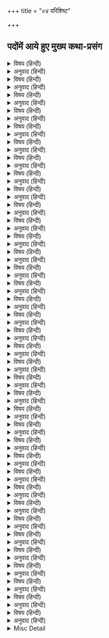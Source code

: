 +++
title = "०४ परिशिष्ट"

+++


## पदोंमें आये हुए मुख्य कथा-प्रसंग


<details><summary>विषय (हिन्दी)</summary>

प्रह्लाद—
</details>

<details><summary>अनुवाद (हिन्दी)</summary>

हिरण्यकशिपु नामक एक प्रतापी दैत्य था। घोर तप करके उसने ब्रह्माजीसे यह वरदान प्राप्त कर लिया था कि ‘मैं न मनुष्यसे मरूँ न पशुसे; न दिनमें मरूँ न रातमें; न घरमें मरूँ न बाहर और अस्त्र-शस्त्रसे भी न मरूँ!’ यह वरदान पाकर उसने सभी देवताओंको जीत लिया। उसके अत्याचारसे तीनों लोक काँपने लगे। वह किसीको यज्ञ, जप, तप, भजन-पूजन नहीं करने देता था। उसके पुत्र प्रह्लाद बड़े भगवद्भक्त थे। इसलिये वह नाना प्रकारके कष्ट देकर प्रह्लादजीको मार डालनेका प्रयत्न करने लगा; परन्तु जब उसके सारे प्रयत्न निष्फल हो गये, तब प्रह्लादजीको खम्भेमें बाँधकर उन्हें मारनेके लिये तलवार उठाकर बोला—‘कहाँ हैं तेरे भगवान्! अब आकर वे तुझे बचावें तो देखूँ।’ प्रह्लादजीने कहा—‘भगवान् तो सर्वत्र हैं। वे मुझमें, आपमें, तलवारमें और इस खम्भेमें भी हैं।’ इतना सुनते ही हिरण्यकशिपुने खम्भेपर एक घूँसा मारा। उसी समय खम्भेको फाड़कर भयंकर शब्द करते हुए नृसिंहभगवान् प्रकट हो गये। उनका शरीर मनुष्यका और मुख सिंहका था। हिरण्यकशिपुको दरवाजेपर घसीटकर भगवान् ले गये और अपनी जाँघोंपर पछाड़कर नखसे उसका पेट फाड़ दिया। हिरण्यकशिपुको मारकर भगवान् ने दैत्योंका राजा प्रह्लादको बना दिया!
</details>

<details><summary>विषय (हिन्दी)</summary>

ध्रुव—
</details>

<details><summary>अनुवाद (हिन्दी)</summary>

राजा उत्तानपादकी दो रानियाँ थीं—सुरुचि और सुनीति। दोनों रानियोंके एक-एक पुत्र थे; किंतु राजा छोटी रानी सुरुचिको अधिक मानते थे। बड़ी रानी सुनीतिके पुत्र ध्रुव एक दिन पिताकी गोदमें जा बैठे। सुरुचिसे यह देखा नहीं गया। उसने ध्रुवको डाँटकर राजाकी गोदसे नीचे उतार दिया। रोते हुए ध्रुव अपनी माताके पास गये। माताने उन्हें कहा कि भगवान् के भजनसे ही उत्तम पद मिलता है। पाँच वर्षके बालक ध्रुव माताके उपदेशसे घर छोड़कर भजन करने निकल पड़े। मार्गमें उन्हें नारदजी मिले। नारदजीने मन्त्र दिया। मथुराके पास यमुना-किनारे ध्रुवने छः महीनेतक कठोर तपस्या की। इससे भगवान् ने उन्हें दर्शन दिया और अविचल पद पानेका वरदान दिया। घर लौटनेपर ध्रुवको राजाने युवराज बनाया। समयपर ध्रुव राजा हुए और दीर्घकालतक राज्य करके अन्तमें भगवान् के भेजे विमानमें बैठकर सशरीर ध्रुवलोकको चले गये।
</details>

<details><summary>विषय (हिन्दी)</summary>

गजेन्द्र—
</details>

<details><summary>अनुवाद (हिन्दी)</summary>

एक सरोवरमें एक बलवान् मतवाला हाथी हथिनियोंके साथ जलविहार कर रहा था। इतनेमें एक ग्राहने उसका पैर पकड़ लिया। हाथीने पैर छुड़ानेके लिये बहुत जोर लगाया, किंतु ग्राहसे अपनेको छुड़ा न सका। ग्राह उसे गहरे जलमें खींच ले चला। थककर और निराश होकर आर्तभावसे गजराजने भगवान् को पुकारा। उसकी पुकार सुनते ही भगवान् अपना वाहन गरुड़ भी छोड़कर वहाँ आ गये। चक्रसे ग्राहका सिर काटकर उन्होंने गजराजको छुड़ाया। भगवान् का दर्शन होनेसे गजराज भगवान् के धाम गया और भगवान् के द्वारा मारे जानेसे ग्राहको भी सद्‍गति प्राप्त हुई।
</details>

<details><summary>विषय (हिन्दी)</summary>

अम्बरीष—
</details>

<details><summary>अनुवाद (हिन्दी)</summary>

महाराज अम्बरीष भगवान् के परमभक्त थे। भगवान् ने उनकी रक्षामेंअपना चक्र नियुक्त कर रखा था। महाराज अम्बरीष नियमसे एकादशी व्रत करते थे। एक बार द्वादशीको दुर्वासाजी उनके यहाँ आये। राजाने उनको भोजनका निमन्त्रण दिया। निमन्त्रण स्वीकार करके ऋषि स्नान-संध्याकरने चले गये। उन्हें लौटनेमें देर होने लगी। द्वादशीमें पारण करना आवश्यक था और द्वादशी थोड़ी ही थी; अतः ब्राह्मणोंकी आज्ञासे राजाने जल पीकर पारण कर लिया। लौटनेपर दुर्वासाजीको जब इस बातका पता लगा, तब अत्यन्त क्रोधित होकर उन्होंने राजाको शाप दिया और उनको मारनेके लिये कृत्या उत्पन्न की। भगवान् के चक्रने कृत्याको तो तुरंत भस्म कर दिया और दुर्वासाजीके पीछे पड़ा। दुर्वासाजी तीनों लोकोंमें भागते फिरे; किंतु किसीने जब उन्हें आश्रय नहीं दिया, तब वे भगवान् विष्णुके पास गये। भगवान् ने उनको अम्बरीषके पास ही भेज दिया। दुर्वासाजी लौटकर अम्बरीषके चरणोंपर गिर पड़े। अम्बरीषने स्तुति करके चक्रको शान्त किया। दुर्वासाजीने अम्बरीषको दस जन्म लेनेका शाप दिया था; किंतु भगवान् ने प्रकट होकर कहा—‘यह शाप मैं ग्रहण करता हूँ। अम्बरीषके बदले मैं दस बार शरीर धारण करूँगा।’
</details>

<details><summary>विषय (हिन्दी)</summary>

महर्षि भृगुद्वारा परीक्षा—
</details>

<details><summary>अनुवाद (हिन्दी)</summary>

एक बार ऋषियोंमें यह विवाद छिड़ा कि ब्रह्मा, विष्णु और शंकरजीमें सबसे श्रेष्ठ कौन है? महर्षि भृगु इसका निर्णय करनेके लिये परीक्षा लेने गये। पहले वे ब्रह्मलोक गये और ब्रह्माजीको प्रणाम किये बिना ही खड़े हो गये। ब्रह्माजीको इससे बड़ा क्रोध आया, परंतु अपने क्रोधको उन्होंने दबा लिया। भृगुजी वहाँसे कैलास पहुँचे। वहाँ उन्हें देखकर शंकरजी उनसे मिलने दोनों हाथ बढ़ाकर उठे, किंतु भृगुने कहा—‘तुम अपवित्र रहते हो। मुझे छुओ मत।’ इस बातसे क्रोधित होकर शंकरजीने उन्हें मारनेको त्रिशूल उठाया; किंतु पार्वतीजीने चरणोंमें गिरकर शंकरजीको रोक लिया। भृगुजी वहाँसे क्षीरसागर गये। शेषशय्यापर सोये भगवान् विष्णुकी छातीमें पहुँचते ही उन्होंने एक लात जमा दी। भगवान् झटपट उठे और उनका चरण दबाते हुए बोले—‘मेरे कठोर वक्षपर लगनेसे आपके कोमल चरणको कष्ट हुआ होगा, मुझे क्षमा कीजिये। आजसे आपके इस चरणका चिह्न सदा मेरे वक्षपर रहेगा।’ भगवान् के वक्षःस्थलपर वही चिह्न भृगुलता कहा जाता है। महर्षि भृगुने लौटकर ऋषियोंको सब बातें बता दीं। भगवान् विष्णुमें इससे ऋषियोंकी श्रद्धा और दृढ़ हो गयी।
</details>

<details><summary>विषय (हिन्दी)</summary>

कपिल-देवहूति—
</details>

<details><summary>अनुवाद (हिन्दी)</summary>

वैवस्वत मनुकी पुत्री देवहूतिका विवाह प्रजापति कर्दमजीसे हुआ था। भगवान् कपिल देवहूतिजीके यहाँ पुत्ररूपसे अवतरित हुए। कर्दमजी जब घरका त्याग करके वनमें तपस्या करने चले गये, तब कपिलजीने माता देवहूतिको सांख्य-शास्त्रके तत्त्वज्ञान और भगवद्भक्तिका उपदेश किया। उस उपदेशको अपनाकर माता देवहूति जीवन्मुक्त हो गयीं।
</details>

<details><summary>विषय (हिन्दी)</summary>

शिव-मोह—
</details>

<details><summary>अनुवाद (हिन्दी)</summary>

समुद्र-मन्थनके समय जब क्षीरसागरसे अमृत निकला, तब दैत्योंने उसे छीन लिया। देवताओंको निराश देखकर भगवान् विष्णुने मोहिनीरूप धारण करके दैत्योंको मोहित करके उनसे अमृत-कलश ले लिया और देवताओंको अमृत पिलाया। देवताओंके अमृत पी लेनेपर भगवान् अन्तर्धान हो गये। जब शंकरजीको यह समाचार मिला, तब वे पार्वतीजी और गणोंके साथ वैकुण्ठ गये और उन्होंने भगवान् से उस मोहिनीरूपको दिखलानेकी प्रार्थना की। उनकी प्रार्थनासे भगवान् मोहिनीरूपमें प्रकट हो गये। शंकरजी उस रूपसे मोहित होकर मोहिनीके पीछे दौड़ते फिरे। अन्तमें जब आवेश समाप्त हो गया, तब उन्हें अपनी दशापर विस्मय हुआ। भगवान् फिर अपने चतुर्भुजरूपमें प्रकट हुए और उन्होंने शंकरजीको आश्वस्त किया।
</details>

<details><summary>विषय (हिन्दी)</summary>

देवर्षि नारदका गार्हस्थ्य—
</details>

<details><summary>अनुवाद (हिन्दी)</summary>

एक बार देवर्षि नारदजीने भगवान् की माया देखनेकी इच्छा प्रकट की। भगवान् ने उन्हें एक सरोवरमें स्नान करनेको कहा। स्नान करके जलसे निकलनेपर नारदजी अपने-आपको भूल गये। वे अपनेको एक साधारण मनुष्य मानने लगे। उन्होंने विवाह किया। उनकी पत्नीसे उन्हें साठ पुत्र और बारह पुत्रियाँ हुईं। घरमें बहुत कष्ट उन्हें भोगने पड़े। उन कष्टोंसे ऊबकर वे वनमें आये और उसी सरोवरमें स्नान करने प्रविष्ट हुए। स्नान करके जलसे निकलनेपर उन्होंने देखा कि भगवान् किनारे खड़े मुसकरा रहे हैं। केवल उतना ही समय (कुछ क्षण) बीता है, जितना स्नान करनेमें लगा था। भगवान् की मायाका यह प्रभाव देखकर नारदजी भगवान् के चरणोंपर गिर पड़े।
</details>

<details><summary>विषय (हिन्दी)</summary>

अहल्या-उद्धार—
</details>

<details><summary>अनुवाद (हिन्दी)</summary>

महर्षि गौतमकी पत्नी अहल्यापर देवराज इन्द्र मोहित हो गये थे। एक दिन रात्रिमें जब ऋषि प्रातःकाल समझकर नदीपर स्नान करने गये, तब इन्द्र उनका ही रूप बनाकर ऋषिके आश्रमपर अहल्याके पास पहुँच गये। लेकिन मार्गमें ही गौतम ऋषिको पता लग गया कि रात्रि अधिक है, वे लौट पड़े। आश्रमपर पहुँचकर इन्द्रका छल उन्होंने जान लिया। इन्द्रको तो उन्होंने शाप दिया ही, अहल्याको भी पत्थर हो जानेका शाप देकर तपोलोक चले गये। भगवान् श्रीराम जब विश्वामित्रजीके साथ जनकपुर जा रहे थे, तब विश्वामित्रजीकी आज्ञासे उन्होंने पत्थर बनी अहल्याको अपने चरणोंसे छू दिया। उनकी चरणधूलिका स्पर्श होते ही अहल्या शापसे मुक्त हो गयी। वह नारीरूपमें प्रकट होकर श्रीरामकी स्तुति करने लगी। स्तुति करके वह भी अपने पति गौतम ऋषिके पास तपोलोकमें चली गयी।
</details>

<details><summary>विषय (हिन्दी)</summary>

गृध्रराज जटायु—
</details>

<details><summary>अनुवाद (हिन्दी)</summary>

जटायु गीध पक्षी होनेपर भी बहुत बलवान् और भगवान् के भक्त थे। महाराज दशरथसे उनकी मित्रता थी। पंचवटीसे सीताजीको हरण करके रावण जब लंका जाने लगा, तब सीताजीका आर्तक्रन्दन सुनकर जटायुने रावणको रोका। युद्धमें रावणने जटायुके पंख काट दिये। जब श्रीराम-लक्ष्मण सीताजीको ढूँढ़ते आगे बढ़े, तब उन्होंने मरणासन्न जटायुको देखा! भगवान् श्रीरामको सीता-हरणका समाचार देकर उनका दर्शन करते हुए जटायुने प्राणत्याग किया। श्रीरामने अपने हाथों पिताके समान आदरसे जटायुका अन्तिम संस्कार किया।
</details>

<details><summary>विषय (हिन्दी)</summary>

शबरी—
</details>

<details><summary>अनुवाद (हिन्दी)</summary>

ये जातिकी भीलनी थीं, मतंग ऋषिके आश्रमके पास कुटिया बनाकर रहती थीं। ऋषि जब परमधाम जाने लगे, तब इनसे कह गये थे कि श्रीराम इनके यहाँ आयेंगे। तबसे ये प्रतिदिन मार्ग साफ करतीं और वनके फल एकत्र करके श्रीरामके आनेका मार्ग देखा करती थीं। फल मीठे हैं या नहीं, यह जाननेके लिये वे चखकर देख लिया करती थीं। भक्तवत्सल श्रीराम जब सीताजीको ढूँढ़ते उस वनमें पहुँचे, तब ऋषियोंके आश्रम छोड़कर वे शबरीजीकी कुटियापर ही गये। शबरीजीके दिये फल बड़े चावसे माँग-माँगकर और उनके स्वादकी प्रशंसा करके प्रभुने खाये। शबरीजीको भगवान् ने भक्तिका उपदेश किया।
</details>

<details><summary>विषय (हिन्दी)</summary>

विभीषण—
</details>

<details><summary>अनुवाद (हिन्दी)</summary>

विभीषणजी रावणके छोटे भाई थे। हनुमान् जी जब सीताजीका पता लगाने लंका गये थे, तब विभीषणजीने ही उन्हें बताया था कि सीताजी अशोकवाटिकामें हैं। वे रावणको बार-बार समझाया करते थे कि ‘श्रीराम परमब्रह्म परमात्मा हैं। उनसे शत्रुता करना उचित नहीं है। श्रीजानकीजी जगज्जननी हैं। उन्हें लौटा देना चाहिये।’ इस उपदेशसे चिढ़कर रावणने भरी सभामें उनकी छातीमें लात मारी और लंकासे निकल जानेको कहा। इससे विभीषणजी भगवान् श्रीरामके पास समुद्रतटपर आये। भगवान् श्रीरामने विभीषणको शरणमें आया देखकर अपना लिया और उसी समय समुद्रके जलसे तिलक करके ‘लंकेश’ कह दिया। रावणके मारे जानेपर भगवान् ने विभीषणको लंकाका राज्य दिया।
</details>

<details><summary>विषय (हिन्दी)</summary>

जलपर शिला तैरना—
</details>

<details><summary>अनुवाद (हिन्दी)</summary>

मर्यादापुरुषोत्तम भगवान् श्रीराम जब वानरीसेनाके साथ लंकापर चढ़ाई करनेके लिये समुद्रतटपर पहुँचे, तब समुद्रसे ही यह बात पूछनेका निश्चय हुआ कि सेना कैसे समुद्र पार करे? समुद्र श्रीरामके क्रोधित होनेपर देवरूपसे प्रकट हुआ और उसने उपाय बताया। नल और नील नामके दोनों सगे भाई, जो श्रीरामकी सेनाके मुख्य नायकोंमें हैं, समुद्रपर पुल बनाने लगे। बचपनमें ऋषियोंने उन्हें शाप दिया था कि उनके द्वारा फेंके गये पत्थर पानीमें नहीं डूबेंगे। अन्य वानर बड़े-बड़े शिलाखण्ड ला-लाकर नल-नीलको देते थे। एक शिलापर ‘रा’ और एकपर ‘म’ लिखकर उन्हें परस्पर मिलाकर नल-नील समुद्रपर रख देते थे। ऋषियोंके शाप तथा रामनामके प्रभावसे शिला पानीपर तैरती रहती थी। इस प्रकार लंकातक समुद्रपर पुल बन गया। उस पुलपरसे समुद्र पार करके श्रीराम सेनाके साथ लंका पहुँचे।
</details>

<details><summary>विषय (हिन्दी)</summary>

पूतना उद्धार—
</details>

<details><summary>अनुवाद (हिन्दी)</summary>

पूतना राक्षसी थी। वह कंसकी सेविका थी। मथुराके राजा कंसने उसे नवजात बालकोंकी हत्या करनेका काम दिया था। बालकोंका वध करनेके लिये वह गाँवोंमें इच्छानुसार रूप बनाकर घूमती रहती थी। अचानक एक दिन वह बहुत सुन्दर स्त्रीका रूप बनाकर और अपने स्तनोंमें भयंकर विषका लेप करके गोकुल पहुँची। उसके रूपको देखकर लोगोंने उसे कोई देवी समझ लिया। सीधे नन्दभवनमें वह चली गयी। पालनेमें सोये छः दिनके श्रीकृष्णचन्द्रको गोदमें उठाकर पूतनाने उनके मुखमें अपना विष लगा स्तन दे दिया। भगवान् उसकी दुष्टता जान गये। उन्होंने दूधके साथ उसके प्राण भी पी लिये। प्राण खींचे जानेसे रोती-चिल्लाती पूतना हाथ-पैर पटकती हुई भागी और कुछ दूर जाकर मरकर गिर पड़ी। दयामय भगवान् ने दूध पिलानेके कारण उसे माताके समान सद्‍गति दी। श्रीकृष्णचन्द्रके दूध पीनेसे पूतनाका शरीरतक इतना पवित्र हो गया था कि जब गोपोंने उसे जलाया, तब उसके शरीरसे अगुरुकी सुगन्ध निकलने लगी।
</details>

<details><summary>विषय (हिन्दी)</summary>

कुबेरके पुत्रोंका उद्धार—
</details>

<details><summary>अनुवाद (हिन्दी)</summary>

कुबेरके दो पुत्र थे—नलकूबर और मणिग्रीव। वे मदिरापान करके मतवाले बने किन्नरियोंके साथ सरोवरमें जल-विहार कर रहे थे। देवर्षि नारदजीके उधरसे जानेपर भी उन्होंने न तो प्रणाम किया, न कपड़े ही पहने। उन्हें वृक्षोंके समान निर्लज्ज नंगे खड़े देखकर नारदजीने शाप दे दिया—‘तुम दोनों वृक्ष हो जाओ।’ साथ ही कृपा करके नारदजीने यह भी कह दिया—‘द्वापरमें श्रीकृष्णचन्द्रके तुम्हें दर्शन होंगे। वे तुम्हारा उद्धार करेंगे। तुम्हें उस समय भगवान् की भक्ति मिलेगी।’ मैया यशोदाने बंदरोंको चोरीसे माखन लुटानेके कारण जब गोपालको ऊखलसे बाँध दिया और घरके काममें लग गयीं, तब नारदजीकी बातका स्मरण करके वे दयामय नन्दनन्दन घुटनोंके बल ऊखल खींचते दरवाजेसे बाहर चलने लगे। नारदजीके शापसे कुबेरके वे दोनों पुत्र गोकुलमें श्रीनन्दरायजीके दरवाजेपर अर्जुनके दो सटे हुए वृक्ष बने खड़े थे। श्रीकृष्णचन्द्र उन वृक्षोंके बीचसे निकल गये और उनमें ऊखल अड़ाकर खींचने लगे। इससे दोनों वृक्ष जड़से उखड़कर गिर पड़े। कुबेरके दोनों पुत्र उन वृक्षोंसे अपने देवरूपमें प्रकट हो गये। भगवान् की स्तुति करके दोनों अपने लोक चले गये।
</details>

<details><summary>विषय (हिन्दी)</summary>

कालिय-मर्दन—
</details>

<details><summary>अनुवाद (हिन्दी)</summary>

व्रजमें यमुनाजीके एक ह्रदमें कालिय नामक एक भयंकर सर्प अपने परिवारके साथ रहता था। उसके एक सौ सिर थे। वह इतना विषैला था कि उसके विषसे ह्रदका जल खौलता रहता था। पासके वृक्षतक उस ह्रदकी विषैली वायु लगनेसे जल गये थे। केवल एक कदम्ब ही बचा था। एक दिन गायें चराते हुए गोप-बालक उस ह्रदके पास पहुँच गये और अनजानमें ह्रदका जल पी लेनेके कारण तुरंत मरकर गिर पड़े। किंतु श्रीकृष्णचन्द्रने अपनी अमृत-दृष्टिसे देखकर सब गायों और बालकोंको जीवित कर दिया। इसके बाद कालियनागको वहाँसे निकाल देनेकी इच्छासे श्रीकृष्णचन्द्र ह्रदमें कूद पड़े। पहले तो नागने श्यामसुन्दरको अपने शरीरसे लपेट लिया और कुछ देर वे मूर्च्छित-से भी रहे; किंतु कुछ देरमें ही अपनेको सर्पके बन्धनसे छुड़ाकर ह्रदमें तैरने लगे। अन्तमें कूदकर श्रीकृष्णचन्द्र सर्पके सिरपर चढ़कर नृत्य करने लगे। सर्प जो मस्तक उठाता, उसीपर श्रीकृष्णके चरण पड़ते। उनके चरणोंके आघातसे कालियके मस्तक चिथड़े हो उठे। वह मूर्च्छित होने लगा। नागकी पत्नियोंने श्यामसुन्दरसे प्रार्थना की, नागने भी क्षमा माँगी। इससे श्रीकृष्णचन्द्रने उसे छोड़ दिया और जलसे बाहर निकल आये। कालियनाग श्रीकृष्णचन्द्रकी आज्ञासे यमुनाजीको छोड़कर परिवारके साथ समुद्रके रमणकद्वीपमें चला गया।
</details>

<details><summary>विषय (हिन्दी)</summary>

प्रलयवृष्टिसे व्रजरक्षा—
</details>

<details><summary>अनुवाद (हिन्दी)</summary>

व्रजके गोप प्रतिवर्ष देवराज इन्द्रकी प्रसन्नताके लिये यज्ञ किया करते थे। इन्द्रका गर्व नष्ट करनेके लिये श्रीकृष्णचन्द्रने गोपोंको समझाकर इन्द्रका यज्ञ बंद करवा दिया और यज्ञके लिये एकत्र सामग्रीसे गिरिराज गोवर्धनका पूजन करवाया। इससे इन्द्र क्रोधमें भर गये। वे व्रजको नष्ट कर देनेपर तुल गये। प्रलयकालके मेघोंको वर्षा करके पूरे व्रजको डुबा देनेकी उन्होंने आज्ञा दी। मूसलधार वर्षा होने लगी, ओले पड़ने लगे, आँधी चलने लगी और बार-बार बिजली गिरने लगी। इससे व्याकुल होकर व्रजके गोप एवं गोपियाँ श्रीकृष्णचन्द्रकी शरणमें आये। उन्हें निर्भय रहनेको कहकर श्रीकृष्णने अपने बायें हाथसे गोवर्धन पर्वतको उठाकर हाथकी छोटी अँगुलीपर रख लिया। सात दिन-रात छत्तेके समान पर्वतको उठाये श्यामसुन्दर स्थिर खड़े रहे। पर्वतके नीचे सब गोप-गोपियाँ अपनी गायों और घरकी पूरी सामग्रीके साथ निर्विघ्न सुरक्षित थे। प्रलय-मेघोंका जल समाप्त हो गया, इन्द्र्र हार गये। वर्षा बंद होनेपर जब सब लोग पर्वतके नीचेसे निकलकर अपने घरोंमें आ गये, तब श्रीकृष्णचन्द्रने अपने पहले स्थानपर पर्वतको रख दिया। लज्जित होकर इन्द्र व्रजमें आये और उन्होंने श्रीनन्दनन्दनसे क्षमा माँगी।
</details>

<details><summary>विषय (हिन्दी)</summary>

कुब्जा—
</details>

<details><summary>अनुवाद (हिन्दी)</summary>

व्रजसे अक्रूरजी जब श्रीकृष्ण-बलरामको मथुरा ले गये और नन्दबाबाके पड़ावपर पहुँचाकर अपने घर चले गये, तब दोनों भाई गोप-सखाओंके साथ मथुरा नगर देखने निकले। नगरमार्गमें उन्हें कंसकी एक कुबड़ी दासी मिली। वह कंसके लिये अंगराग (घिसा चन्दन आदि सुगन्धित पदार्थ) ले जा रही थी। श्यामसुन्दरने उससे वह अंगराग माँगा। बड़े प्रेमसे उसने दोनों भाइयोंको अंगराग लगाया। श्रीकृष्णचन्द्रने उसी समय उसके पैरपर एक चरण रखा और ठोढ़ी पकड़कर उठाकर उसका कूबड़ दूर कर दिया तथा उसे सुन्दरी बना दिया। पीछे भगवान् उसके घर भी गये और उसके प्रेमको स्वीकार किया।
</details>

<details><summary>विषय (हिन्दी)</summary>

गुरुका पुत्र ले आना—
</details>

<details><summary>अनुवाद (हिन्दी)</summary>

श्रीबलरामजी और श्रीकृष्णचन्द्र उज्जैनमें सांदीपनि मुनिके आश्रममें विद्याध्ययन करने गये थे। चौंसठ दिनोंमें ही उन्होंने चौंसठ कलाएँ और सब वेद-शास्त्र पढ़ लिये। उनका यह प्रभाव देखकर सांदीपनि मुनि समझ गये कि ये तो साक्षात् परमपुरुष हैं। जब राम-श्यामने गुरुदेवसे दक्षिणा माँगनेको कहा, तब पत्नीकी सलाहसे उन्होंने समुद्र-स्नानके समय डूबा हुआ अपना पुत्र माँगा। दोनों भाई प्रभास गये। समुद्रने देवरूपसे प्रकट होकर उनका स्वागत किया। सागरके कहनेपर श्रीकृष्णचन्द्रने जलमें रहनेवाले पंचजन नामक असुरको मार दिया और उसके शरीरसे निकला पांचजन्य शंख ले लिया। असुरके पेटमें गुरुपुत्रके न मिलनेसे दोनों भाई यमलोक गये और यमराजके यहाँसे गुरुपुत्रको ले आकर उन्होंने गुरुदेवको दे दिया।
</details>

<details><summary>विषय (हिन्दी)</summary>

भीमसेनको विष दिया गया—
</details>

<details><summary>अनुवाद (हिन्दी)</summary>

दुर्योधन बचपनसे ही पाण्डवोंसे जलता रहता था। अकेले भीमसेन उसके सौ भाइयोंको सभी खेलोंमें हरा देते थे, इससे भीमसेनसे उसका विशेष द्वेष था। एक दिन उसने पाण्डवोंको गंगा-स्नानके लिये साथ ले लिया। वहाँ भीमसेनको विष मिले लड्डू उसने खिला दिये। जब भीमसेन मूर्च्छित हो गये, तब लताओंसे बाँधकर दुर्योधनने उन्हें गंगाजीमें फेंक दिया। भगवान् की कृपासे भीमसेन गंगाजीसे बहते हुए समुद्रमें पहुँचकर पाताल पहुँच गये। वहाँ नागोंने उन्हें काटा, जिससे खाये विषका प्रभाव नष्ट हो गया। पीछे उनका परिचय जानकर वासुकि नागने उन्हें नागलोकके अमृत-कुण्डसे अमृत पिलाया और पृथ्वीपर पहुँचा दिया।
</details>

<details><summary>विषय (हिन्दी)</summary>

लाक्षागृहसे पाण्डव-रक्षा—
</details>

<details><summary>अनुवाद (हिन्दी)</summary>

दुर्योधनने वारणावत नगरमें अपने सेवकोंद्वारा गुप्तरूपसे एक ऐसा महल बनवाया, जो लकड़ी, राल, रूई, तेल आदि ज्वलनशील पदार्थोंसे ही बना था। धृतराष्ट्रसे कहकर दुर्योधनने पाण्डवोंको उनकी माता कुन्तीदेवीके साथ उसी महलमें रहनेके लिये भिजवा दिया। वह चाहता था कि जब पाण्डव वहाँ निश्चिन्त होकर रहने लगें, तब धोखेसे महलमें आग लगवा दें, जिससे उसमें पाण्डव जल जायँ। किंतु भगवान् की कृपासे विदुरजीको दुर्योधनकी दुर्नीतिका पता लग गया था। उन्होंने युधिष्ठिरको सब बातें समझा दीं और उस महलसे निकल जानेके लिये एक गुप्त सुरंग-मार्ग भी बनवा दिया। इसलिये पाण्डवोंने एक रात स्वयं ही उस महलमें आग लगा दी और सुरंगके मार्गसे वनमें चले गये।
</details>

<details><summary>विषय (हिन्दी)</summary>

जरासंधकी कैदसे राजाओंका उद्धार—
</details>

<details><summary>अनुवाद (हिन्दी)</summary>

मगधके राजा जरासंधने अनेक युद्धोंमें पराजित करके बहुत-से राजाओंको कैद कर लिया था। वह उन राजाओंका बलिदान करना चाहता था। राजाओंने एक दूत द्वारका भेजकर भगवान् श्रीकृष्णसे अपने उद्धारकी प्रार्थना की। उसी समय धर्मराज युधिष्ठिर राजसूय-यज्ञ करना चाहते थे। श्रीकृष्णचन्द्र यादवोंके साथ हस्तिनापुर आये। वहाँसे केवल अर्जुन और भीमसेनको साथ लेकर वे मगध गये और जरासंधको द्वन्द्वयुद्धके लिये ललकारा। जरासंधने भीमसेनसे द्वन्द्वयुद्ध करना स्वीकार कर लिया। श्रीकृष्णचन्द्रके संकेतके अनुसार भीमसेनने जरासंधको पटककर उसके पैर पकड़कर चीर डाला। जरासंधके मर जानेपर उसके पुत्र सहदेवको भगवान् ने मगधका राज्य दे दिया और जरासंधके कारागारमें पड़े राजाओंको मुक्त करके बड़े सम्मानसे उनके नगरोंतक जानेका प्रबन्ध कर दिया।
</details>

<details><summary>विषय (हिन्दी)</summary>

शिशुपाल-वध—
</details>

<details><summary>अनुवाद (हिन्दी)</summary>

चेदिराज शिशुपाल श्रीकृष्णचन्द्रकी बुआका पुत्र था। वह बचपनसे श्रीकृष्णसे द्वेष करता था। राजसूय-यज्ञमें धर्मराज युधिष्ठिरने भीष्मपितामह तथा अन्य ऋषिगण एवं सम्मान्य लोगोंकी सम्मतिसे श्रीकृष्णचन्द्रकी प्रथम पूजा की। शिशुपाल श्रीकृष्णके इस सम्मानको सहन नहीं कर सका और खड़े होकर उन्हें गालियाँ देने लगा। यद्यपि दूसरे लोग इससे बहुत अप्रसन्न हुए और भीमसेन तो शिशुपालको मारनेपर ही उतारू हो गये; परंतु श्रीकृष्ण शान्त बैठे रहे, क्योंकि उन्होंने अपनी बुआको वचन दिया था कि वे शिशुपालके सौ अपराध क्षमा कर देंगे। जब शिशुपाल सौसे अधिक गालियाँ दे चुका, तब श्रीकृष्णचन्द्रने अपने चक्रसे उसका मस्तक काट दिया। शिशुपालके शरीरसे एक ज्योति निकली और सबके देखते-देखते श्रीकृष्णके चरणोंमें लीन हो गयी।
</details>

<details><summary>विषय (हिन्दी)</summary>

द्रौपदीकी लज्जा-रक्षा—
</details>

<details><summary>अनुवाद (हिन्दी)</summary>

दुर्योधनके कपट-जुएमें युधिष्ठिर अपना सारा राज्य, धन, अपने-आपको, भाइयोंको और अन्तमें द्रौपदीको भी दाँवपर लगाकर हार गये। दुर्योधनकी आज्ञासे उसका छोटा भाई दुःशासन द्रौपदीके केश पकड़कर घसीटता हुआ उन्हें सभामें ले आया। दुर्योधनने द्रौपदीको नंगी कर देनेकी आज्ञा दी। भीष्म, द्रोण आदि सब सिर झुकाये बैठे रहे। द्रौपदीने चारों ओर देखा; किंतु जब कोई सहायक उसे दिखायी नहीं पड़ा, तब व्याकुल होकर उसने भगवान् श्रीकृष्णको पुकारा। भगवान् ने द्रौपदीकी पुकार सुन ली। दुःशासनकी भुजाओंमें दस हजार हाथियोंका बल था; किंतु द्रौपदीकी साड़ी तो भगवान् के प्रभावसे अनन्त हो गयी थी। साड़ी खींचते-खींचते दुःशासन थक गया, वस्त्रोंका अंबार लग गया; किंतु द्रौपदीके शरीरसे थोड़ा भी वस्त्र हटा नहीं।
</details>

<details><summary>विषय (हिन्दी)</summary>

दुर्वासासे पाण्डवोंकी रक्षा—
</details>

<details><summary>अनुवाद (हिन्दी)</summary>

एक बार दुर्वासाजी दुर्योधनके यहाँ पधारे। दुर्योधनने उनका खूब स्वागत-सत्कार किया। जाते समय प्रसन्न होकर दुर्वासाजीने उससे वरदान माँगनेको कहा। दुर्योधनने प्रार्थना की—‘आप अपने सब शिष्योंके साथ वनमें उस समय पाण्डवोंके अतिथि हों, जब द्रौपदी भोजन कर चुकी हो।’ बात यह थी कि सूर्यनारायणने युधिष्ठिरको एक ऐसा बर्तन दिया था, जिसमें बनाया भोजन तबतक अक्षय रहता था, जबतक द्रौपदी भोजन न कर ले। दुर्योधनने यह सोचा था कि द्रौपदीके भोजन कर लेनेपर दुर्वासाजी वहाँ जायँगे तो पाण्डव इन्हें भोजन करा नहीं सकेंगे, इससे ये महाक्रोधी ऋषि शाप देकर उनको नष्ट कर देंगे। दुर्योधनकी बात स्वीकार करके दुर्वासाजी एक दिन वनमें पाण्डवोंके पास दस हजार शिष्योंके साथ पहुँचे और भोजनकी व्यवस्था करनेको कहकर सरोवरपर दोपहरका स्नान एवं संध्या करने चले गये। द्रौपदीजी भोजन कर चुकी थीं, वे बड़ी चिन्तामें पड़ीं। उन्होंने भगवान् श्रीकृष्णका स्मरण किया। स्मरण करते ही श्यामसुन्दर वहीं प्रकट हो गये और बोले—‘मुझे कुछ खानेको दो। बड़ी भूख लगी है।’ द्रौपदीने जब कहा कि भोजन तो नहीं है, तब श्रीकृष्णने वह सूर्यका दिया बर्तन माँगा और बर्तन लेकर उसमें कहीं चिपका शाकका एक पत्ता ढूँढ़ लिया। ‘यह पत्ता मुझ विश्वरूपको तृप्त कर दे’ यह कहकर श्रीकृष्णचन्द्रने पत्तेको खाकर डकार ले ली। उसी क्षण सरोवरमें स्नान करते दुर्वासा मुनि और उनके शिष्योंका पेट अपने-आप भर गया और बार-बार उन्हें डकारें आने लगीं। दुर्वासाजीने शिष्योंसे कहा—‘मैं एक बार अम्बरीषसे उलझकर भोग चुका हूँ। पाण्डव भी भगवान् के भक्त हैं। उनका भोजन नष्ट होगा तो वे क्रोधमें आकर पता नहीं क्या करेंगे। अब यहाँसे चुपचाप भाग चलना ही ठीक है।’ दुर्वासाजी शिष्योंके साथ वहाँसे भाग ही गये।
</details>

<details><summary>विषय (हिन्दी)</summary>

नृग-उद्धार—
</details>

<details><summary>अनुवाद (हिन्दी)</summary>

राजा नृग महान् दानी थे। वे प्रतिदिन हजारों गायें दान करते थे। किसी ब्राह्मणकी गाय एक दिन भागकर उनकी गायोंके झुंडमें मिल गयी। अनजानमें ही दूसरी गायोंके साथ राजाने उसे भी एक ब्राह्मणको दान कर दिया। जब वह गाय लेकर घर जा रहा था, तब गायका स्वामी उसे मार्गमें मिला। दोनों गायपर अपना अधिकार मानते थे, वे राजाके पास आये। राजाने दोनोंसे प्रार्थना की कि उस गायके बदले और अनेक गायें वे ले लें, किंतु दोमेंसे किसी ब्राह्मणने गो-विक्रय स्वीकार नहीं किया। वे गायको राजाके पास छोड़कर चले गये। उसी समय राजाकी मृत्यु हो गयी। भूलसे ब्राह्मणकी गाय ले लेनेके पापसे उन्हें गिरगिट होना पड़ा। द्वारकाके पास एक जलहीन कुएँमें वे विशाल गिरगिट बने पड़े थे। द्वारकाके बालक खेलते हुए उस कुएँके पास पहुँचे। दयावश उन्होंने गिरगिटको कुएँमें पड़ा देख निकालनेका प्रयत्न किया और जब स्वयं सफल नहीं हुए, तब श्रीकृष्णचन्द्रके पास दौड़ गये। भगवान् श्रीकृष्णने वहाँ आकर सहज ही कुएँसे गिरगिटको निकाल दिया। भगवान् का स्पर्श होते ही नृगकी गिरगिट देह छूट गयी। देवस्वरूप पाकर वे स्वर्ग चले गये।
</details>

<details><summary>विषय (हिन्दी)</summary>

सुदामा—
</details>

<details><summary>अनुवाद (हिन्दी)</summary>

जब श्रीकृष्णचन्द्र उज्जैनमें सांदीपनि मुनिके यहाँ अध्ययन करने गये, तब सुदामा नामके ब्राह्मण-कुमार भी वहीं विद्याध्ययन करते थे। श्रीकृष्णसे उनकी मित्रता हो गयी थी। पीछे गुरुकुलसे लौटकर सुदामा गृहस्थ बने। वे बहुत ही कंगाल, किंतु संतोषी थे। निरंतर उपवाससे दुःखी होकर उनकी पत्नी बार-बार आग्रह करती थी कि एक बार अपने मित्र श्रीकृष्णचन्द्रके पास सुदामा द्वारका जायँ। पत्नीके आग्रहके कारण अपने मित्रको देनेके लिये चार मुट्ठी चिउड़े एक पुराने कपड़ेमें बाँधकर सुदामा द्वारका चल पड़े। द्वारकाधीश श्रीकृष्णचन्द्रको जैसे ही पता लगा कि सुदामा आये हैं, भगवान् उनसे मिलने दौड़ पड़े। सुदामाको श्रीकृष्णने गले लगाया, अपने भवनमें ले आकर उनके चरण धोये, उनका स्वागत-सत्कार किया। श्रीकृष्णने अन्तमें पूछा—‘आप मेरे लिये क्या उपहार लाये हैं?’ संकोचके मारे सुदामा चिउड़ोंकी बात कह नहीं सके। उन्हें गठरी छिपाते देख श्यामसुन्दरने ‘यह क्या है?’ कहकर उसे खींच लिया। पुराना कपड़ा फट गया। चिउड़े बिखर गये। बड़े प्रेमसे उन्हें समेटकर त्रिलोकीनाथने एक मुट्ठी खा ली; जब दूसरी मुट्ठी भरी, तब श्रीरुक्मिणीजीने प्रभुका हाथ पकड़ लिया। द्वारकासे सुदामाजी जब विदा हुए, तब प्रत्यक्ष उन्हें कुछ नहीं मिला था! लेकिन वे श्रीकृष्णके प्रेममें विभोर थे। अपने नगरमें पहुँचनेपर पता लगा कि श्यामसुन्दरने विश्वकर्माको आज्ञा देकर उनकी नगरीको द्वारकाके समान ही ऐश्वर्यमयी बनवा दिया है। सुदामाके घरमें इतना वैभव श्रीकृष्णने दे दिया था कि वह देवताओंके लिये भी दुर्लभ था।
</details>

<details><summary>विषय (हिन्दी)</summary>

विदुरके घर शाक और केलेके छिलके खाना—
</details>

<details><summary>अनुवाद (हिन्दी)</summary>

‘पाण्डवोंके संधिदूत बनकर स्वयं श्रीकृष्णचन्द्र हस्तिनापुर आ रहे हैं’ यह समाचार पाकर धृतराष्ट्रने उनके स्वागत-सत्कारकी खूब तैयारी की थी, किंतु श्रीकृष्णचन्द्रने दुर्योधनके यहाँ ठहरना स्वीकार नहीं किया! वे तो विदुरजीके यहाँ ठहरे और उन्हींके घरका शाक (रूखा-सूखा भोजन) ही उन्होंने स्वीकार किया। कौरव-सभामें दुर्योधनको समझानेका प्रयत्न करके अन्तमें जब वे सभासे निकले, तब भी दुर्योधनने उनसे अपने यहाँ भोजन करनेकी प्रार्थना की। उसने श्रीकृष्णचन्द्रको भोजन करानेके लिये बहुत बड़ी तैयारी की थी; किंतु श्रीकृष्णने उसके यहाँ भोजन करना स्पष्ट अस्वीकार कर दिया। वे विदुरजीके घर पहुँचे। विदुरजी पीछे ही रह गये थे और विदुर-पत्नी स्नान कर रही थीं। श्यामसुन्दरने उन्हें जैसे ही पुकारा, प्रेम-विभोर होकर वे दौड़ पड़ीं। घरमें पहुँचकर श्रीकृष्णने कहा—‘चाची! मुझे भूख लगी है।’ विदुर-पत्नी कुछ केले ले आयीं और श्यामसुन्दरके सामने बैठकर छील-छीलकर उन्हें खिलाने लगीं। किंतु प्रेमकी अधिकताके कारण उन्हें अपने शरीर और कार्यका ज्ञान ही नहीं था। केलेका गूदा वे फेंकती जा रही थीं और छिलके श्रीकृष्णचन्द्रको देती जाती थीं। बड़े स्वादसे श्रीकृष्ण वे छिलके खा रहे थे। इतनेमें विदुरजी आ गये। पत्नीको उन्होंने डाँटा और स्वयं छीलकर केलेका गूदा श्रीकृष्णचन्द्रको दिया। किंतु श्रीकृष्णचन्द्रने गूदेको थोड़ा खाकर कह दिया—‘चाचाजी’ छिलकों-जितना स्वाद इसमें नहीं है।’
</details>

<details><summary>विषय (हिन्दी)</summary>

भीष्मके प्रणकी रक्षा—
</details>

<details><summary>अनुवाद (हिन्दी)</summary>

महाभारतके युद्धमें दुर्योधनके द्वारा उत्तेजित किये जानेपर भीष्मपितामहने एक दिन प्रतिज्ञा कर ली कि ‘मैं कल श्रीकृष्णचन्द्रको शस्त्र उठानेपर विवश कर दूँगा।’ भगवान् श्रीकृष्णने महाभारतके युद्धमें शस्त्र न लेनेकी प्रतिज्ञा प्रारम्भमें ही की थी। किंतु अपने भक्त भीष्मपितामहकी प्रतिज्ञाको पूरी करनेके लिये उन्होंने अपनी प्रतिज्ञा तोड़ दी। दूसरे दिन युद्धमें जब भीष्मके बाणोंकी चोटसे अर्जुन मूर्च्छित हो गये, तब श्रीकृष्णचन्द्र रथसे कूद पड़े और चक्र उठाकर भीष्मकी ओर दौड़ पड़े। इतनेमें अर्जुनकी मूर्छा दूर हो गयी। दौड़कर उन्होंने श्रीकृष्णचन्द्रको पकड़ लिया। श्यामसुन्दरको तो केवल भीष्मकी प्रतिज्ञा सत्य करनी थी। अतः अर्जुनके कहनेसे वे लौट आये।
</details>

<details><summary>विषय (हिन्दी)</summary>

गर्भमें परीक्षित् की रक्षा—
</details>

<details><summary>अनुवाद (हिन्दी)</summary>

अश्वत्थामाने पाण्डवोंके कुलका ही नाश कर देनेका संकल्प करके ब्रह्मास्त्रका प्रयोग किया। श्रीकृष्णचन्द्रने ब्रह्मास्त्रसे पाण्डवोंकी रक्षा कर दी; किंतु वह अमोघ अस्त्र अभिमन्युकी पत्नी उत्तराके गर्भको नष्ट करने चला। उत्तरा व्याकुल होकर श्रीकृष्णकी शरणमें आयी। अत्यन्त सूक्ष्मरूप धारण करके श्रीकृष्णचन्द्र उत्तराके गर्भमें प्रविष्ट हो गये। चतुर्भुजरूपसे वे दस महीनेतक उत्तराके गर्भमें स्थित बालककी ब्रह्मास्त्रके तेजसे रक्षा करते रहे। उत्तराके गर्भसे उत्पन्न वही बालक परीक्षित् नामसे प्रसिद्ध हुआ।
</details>

<details><summary>विषय (हिन्दी)</summary>

ब्राह्मणके मरे पुत्र लाना—
</details>

<details><summary>अनुवाद (हिन्दी)</summary>

द्वारकामें एक ब्राह्मणके घर जैसे ही पुत्र उत्पन्न हाता था, मर जाता था। ब्राह्मण उस मृतक पुत्रकी देह राजद्वारपर रख जाता और बहुत कड़ी बातें महाराज उग्रसेनको कहता था। एक बार यह घटना तब हुई, जब अर्जुन द्वारकामें थे। अर्जुनने ब्राह्मणसे प्रतिज्ञा की कि उसके अगले पुत्रकी या तो वे रक्षा करेंगे या अग्निमें जल जायँगे। अगली बार जब ब्राह्मणकी पत्नीको संतान होनेका समय आया, तब सूचना पाकर अर्जुन वहाँ गये और उन्होंने बाणोंसे प्रसूतिकागारको इस प्रकार ढँक दिया कि उसमें वायु भी न जा सके। किंतु ब्राह्मणकी पत्नीको जो पुत्र हुआ उसका शरीर भी इस बार अदृश्य हो गया। योगविद्याका आश्रय लेकर अर्जुन यमलोक, इन्द्रलोक आदि सभी देवलोकोंमें घूम आये; परंतु उन्हें कहीं भी ब्राह्मणके पुत्र नहीं मिले। द्वारका लौटकर वे अग्निमें प्रवेश करनेको उद्यत हुए; किंतु श्रीकृष्णचन्द्रने उन्हें आश्वासन दिया और साथ लेकर क्षीरसागरमें भूमापुरुष भगवान् नारायणके पास गये। वहाँसे ब्राह्मणके सभी पुत्रोंको ले आकर उन्होंने ब्राह्मणको दे दिया!
</details>

<details><summary>विषय (हिन्दी)</summary>

व्याधका उद्धार—
</details>

<details><summary>अनुवाद (हिन्दी)</summary>

परमधाम-गमनके समय भगवान् श्रीकृष्ण प्रभासक्षेत्रमें एकान्तमें एक पीपलके वृक्षके नीचे एक चरण ऊपर किये बैठे थे। उनके चरणके लाल-लाल तलवेको देखकर एक व्याधने समझा कि कोई मृग है। उसने भगवान् के चरणमें बाण मार दिया, किंतु पास आनेपर श्रीकृष्णचन्द्रको देखकर भयके मारे उनके चरणोंमें गिर पड़ा। भगवान् ने उसका अपराध तो क्षमा कर ही दिया, उसे सशरीर विमानमें बैठाकर स्वर्ग भेज दिया।
</details>

<details><summary>विषय (हिन्दी)</summary>

श्वपच—
</details>

<details><summary>अनुवाद (हिन्दी)</summary>

मूक चाण्डाल नामक एक श्वपच माता-पिताका अत्यन्त भक्त था। वह माता-पिताको ही भगवान् मानकर बड़ी भक्तिसे उनका पूजन करता था। उसकी माता-पिताकी भक्तिके प्रभावसे उसका मकान बिना आधारके आकाशमें स्थिर रहता था और भगवान् एक ब्राह्मणका रूप धारण करके उसके घरमें सदा निवास करते थे। भगवान् उस मूक चाण्डालको उसके परिवारके साथ अपने धाम ले गये।
</details>

<details><summary>विषय (हिन्दी)</summary>

अजामिल—
</details>

<details><summary>अनुवाद (हिन्दी)</summary>

अजामिल ब्राह्मण था और पहले सदाचारी, भगवद्भक्त तथा माता-पिताका सेवक था। किंतु एक दिन वनसे फल-कुश आदि लेकर लौटते समय उसने एक शूद्रको एक व्यभिचारिणी स्त्रीके साथ निर्लज्ज हास-परिहास करते देखा। क्षणभरके इस कुसंगसे उसकी वासनाएँ जाग उठीं। उसी स्त्रीको उसने रख लिया और नाना प्रकारके अनुचित कर्मोंसे उसको ही संतुष्ट करता रहा। उस स्त्रीसे अजामिलके कई पुत्र हुए। छोटे पुत्रका नाम उसने नारायण रखा था। मृत्युके समय जब अजामिलको लेने यमदूत आये और बलपूर्वक उसके प्राण देहसे निकालने लगे, तब व्याकुल होकर उसने अपने पुत्र नारायणको पुकारा। पुत्रके वहाँ आते समय उसके मुखसे ‘नारायण’ नाम निकला, इसलिये भगवान् के पार्षद वहाँ तुरंत आ गये और उन्होंने अजामिलको यमदूतोंसे छुड़ा दिया। भगवान् की कृपासे अजामिलको कुछ और आयु मिल गयी। वह घर छोड़कर हरिद्वार चला गया और वहाँ भजन करने लगा। अन्तमें मरनेपर वह भगवान् के धाम गया।
</details>

<details><summary>विषय (हिन्दी)</summary>

गणिकाका उद्धार—
</details>

<details><summary>अनुवाद (हिन्दी)</summary>

एक वेश्याने तोता पाल रखा था। वह तोतेको ‘सीताराम’ पढ़नेको कहा करती थी। एक दिन वह तोतेको ‘सीताराम’, ‘सीताराम’ पढ़ा रही थी कि उसकी मृत्यु हो गयी। भगवन्नाम लेते हुए मरनेके कारण भगवान् के पार्षद उसे वैकुण्ठ ले गये।
</details>

<details><summary>विषय (हिन्दी)</summary>

नामदेवका छप्पर छाना—
</details>

<details><summary>अनुवाद (हिन्दी)</summary>

भक्तश्रेष्ठ नामदेवजी एक फूसकी झोपड़ीमें रहते थे। वर्षा-ऋतुके प्रारम्भमें झोपड़ीमें आग लग गयी और आधी झोपड़ी जलने लगी। नामदेवजी तो सर्वत्र भगवान् को देखते थे, वे कहने लगे—‘प्रभो!’ आप यह लाल-लाल लपटोंका रूप धारण करके भले पधारे। किंतु आधी झोपड़ीने क्या अपराध किया है कि उसे आप छोड़ रहे हैं? उसे भी स्वीकार कीजिये।’ झोपड़ी जल गयी, किंतु नामदेवजीको कोई चिन्ता नहीं थी। भगवान् ही मजदूरका रूप धारण करके आये और उन्होंने नामदेवजीका छप्पर पुनः छा दिया।
</details>

<details><summary>Misc Detail</summary>

अन्तिम पृष्ठ
</details>